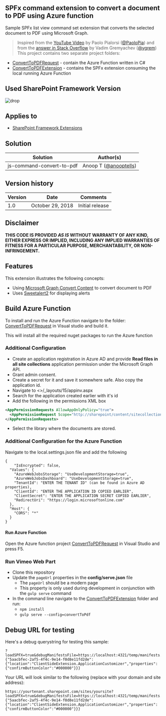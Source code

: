 ## SPFx command extension to convert a document to PDF using Azure function

Sample SPFx list view command set extension that converts the selected document to PDF using Microsoft Graph.
> Inspired from the [YouTube Video](https://www.youtube.com/watch?v=syEYHYYUps8) by Paolo Pialorsi ([@PaoloPia](https://twitter.com/PaoloPia)) and from the [answer in Stack Overflow](https://stackoverflow.com/questions/51493302/whats-the-easiest-way-to-fetch-a-sharepoint-file-by-a-path-from-the-microsoft-g) by Vadim Gremyachev ([@vgrem](https://twitter.com/vgrem))
This project contains two separate project folders:

* [ConvertToPDFRequest](./ConvertToPDFRequest) - contain the Azure Function written in C#
* [ConvertToPDFExtension](./ConvertToPDFExtension) - contains the SPFx extension consuming the local running Azure Function

## Used SharePoint Framework Version
![drop](https://img.shields.io/badge/version-1.6-green.svg)

## Applies to

* [SharePoint Framework Extensions](https://docs.microsoft.com/en-us/sharepoint/dev/spfx/extensions/overview-extensions)

## Solution

Solution|Author(s)
--------|---------
js-command-convert-to-pdf | Anoop T ([@anooptells](https://twitter.com/anooptells))

## Version history

Version|Date|Comments
-------|----|--------
1.0|October 29, 2018|Initial release

## Disclaimer
**THIS CODE IS PROVIDED *AS IS* WITHOUT WARRANTY OF ANY KIND, EITHER EXPRESS OR IMPLIED, INCLUDING ANY IMPLIED WARRANTIES OF FITNESS FOR A PARTICULAR PURPOSE, MERCHANTABILITY, OR NON-INFRINGEMENT.**

## Features
This extension illustrates the following concepts:
* Using [Microsoft Graph Convert Content](https://developer.microsoft.com/en-us/graph/docs/api-reference/v1.0/api/driveitem_get_content_format) to convert document to PDF
* Uses [Sweetalert2](https://sweetalert2.github.io/) for displaying alerts

## Build Azure Function

To install and run the Azure Function navigate to the folder: [ConvertToPDFRequest](./ConvertToPDFRequest) in Visual studio and build it.

This will install all the required nuget packages to run the Azure function

### Additional Configuration

* Create an application registration in Azure AD and provide **Read files in all site collections** application permission under the Microsoft Graph API.
* Grant admin consent.
* Create a secret for it and save it somewhere safe. Also copy the application id.
* Navigate to <<sitecollection>>/_layouts/15/appinv.aspx
* Search for the application created earlier with it's id
* Add the following in the permissions XML box
```xml
<AppPermissionRequests AllowAppOnlyPolicy="true">
  <AppPermissionRequest Scope="http://sharepoint/content/sitecollection/web/list" Right="FullControl"/>
</AppPermissionRequests>
```
* Select the library where the documents are stored.

### Additional Configuration for the Azure Function

Navigate to the local.settings.json file and add the following

```jS
{
    "IsEncrypted": false,
  "Values": {
    "AzureWebJobsStorage": "UseDevelopmentStorage=true",
    "AzureWebJobsDashboard": "UseDevelopmentStorage=true",
    "TenantId": "ENTER THE TENANT ID" (can be found in Azure AD properties),
    "ClientId": "ENTER THE APPLICATION ID COPIED EARLIER",
    "ClientSecret": "ENTER THE APPLICATION SECRET COPIED EARLIER",
    "RedirectUri": "https://login.microsoftonline.com"
  },
  "Host": {
    "CORS": "*"
  }
}
```
#### Run Azure Function

Open the Azure function project [ConvertToPDFRequest](./ConvertToPDFRequest) in Visual Studio and press F5.

### Run Vimeo Web Part

- Clone this repository
- Update the `pageUrl` properties in the **config/serve.json** file
  - The `pageUrl` should be a modern page
  - This property is only used during development in conjunction with the `gulp serve` command
- In the command line navigate to the [ConvertToPDFExtension](./ConvertToPDFExtension) folder and run:
  - `npm install`
  - `gulp serve --config=convertToPdf`

## Debug URL for testing
Here's a debug querystring for testing this sample:

```
?loadSPFX=true&debugManifestsFile=https://localhost:4321/temp/manifests.js&customActions={"5aacbfec-2af5-4f4c-9e14-f0d8e11fd2de":{"location":"ClientSideExtension.ApplicationCustomizer","properties":{"confirmButtonColor":"#000000"}}}
```

Your URL will look similar to the following (replace with your domain and site address):
```
https://yourtenant.sharepoint.com/sites/yoursite?loadSPFX=true&debugManifestsFile=https://localhost:4321/temp/manifests.js&customActions={"5aacbfec-2af5-4f4c-9e14-f0d8e11fd2de":{"location":"ClientSideExtension.ApplicationCustomizer","properties":{"confirmButtonColor":"#000000"}}}
  
